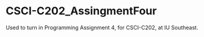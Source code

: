 # CSCI-C202_AssingmentFour
Used to turn in Programming Assignment 4, for CSCI-C202, at IU Southeast.
